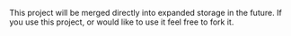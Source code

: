This project will be merged directly into expanded storage in the future.
If you use this project, or would like to use it feel free to fork it.